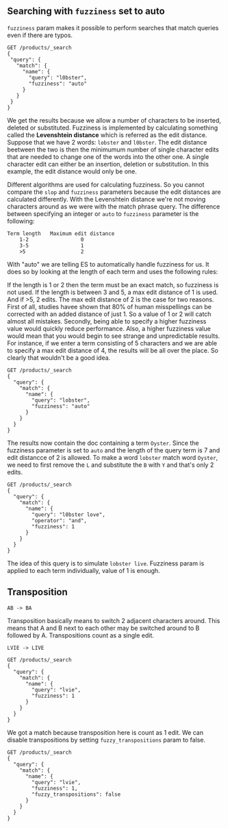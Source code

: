  ## Searching with `fuzziness` set to auto
 
 `fuzziness` param makes it possible to perform searches that match queries even if there are typos.
 
 ```
 GET /products/_search
{
  "query": {
    "match": {
      "name": {
        "query": "l0bster",
        "fuzziness": "auto"
      }
    }
  }
}
```
We get the results because we allow a number of characters to be inserted, deleted or substituted. Fuzziness is implemented by calculating something called the **Levenshtein distance** which is referred as the edit distance. Suppose that we have 2 words: `lobster` and `l0bster`. The edit distance beetween the two is then the minimumum number of single character edits that are needed to change one of the words into the other one. A single character edit can either be an insertion, deletion or substitution. In this example, the edit distance would only be one. 

Different algorithms are used for calculating fuzziness. So you cannot compare the `slop` and `fuzziness` parameters because the edit distances are calculated differently. With the Levenshtein distance we're not moving characters around as we were with the match phrase query. The difference between specifying an integer or `auto` to `fuzziness` parameter is the following:

```
Term length   Maximum edit distance
    1-2                 0
    3-5                 1
    >5                  2
```

With "auto"  we are telling ES to automatically handle fuzziness for us. It does so by looking at the length of each term and uses the following rules:

If the length is 1 or 2 then the term must be an exact match, so fuzziness is not used. If the length is between 3 and 5, a max edit distance of 1 is used. And if >5, 2 edits. The max edit distance of 2 is the case for two reasons. First of all, studies havee shown that 80% of human misspellings can be corrected with an added distance of just 1. So a value of 1 or 2 will catch almost all mistakes. Secondly, being able to specify a higher fuzziness value would quickly reduce performance. Also, a higher fuzziness value would mean that you would begin to see strange and unpredictable results. For instance, if we enter a term consisting of 5 characters and we are able to specify a max edit distance of 4, the results will be all over the place. So clearly that wouldn't be a good idea. 

```
GET /products/_search
{
  "query": {
    "match": {
      "name": {
        "query": "lobster",
        "fuzziness": "auto"
      }
    }
  }
}
```
The results now contain the doc containing a term `Oyster`. Since the fuzziness parameter is set to `auto` and the length of the query term is 7 and edit distancce of 2 is allowed. To make a word `lobster` match word `Oyster`, we need to first remove the `L` and substitute the `B` with `Y` and that's only 2 edits. 

```
GET /products/_search
{
  "query": {
    "match": {
      "name": {
        "query": "l0bster love",
        "operator": "and", 
        "fuzziness": 1
      }
    }
  }
}
```
The idea of this query is to simulate `lobster live`. Fuzziness param is applied to each term individually, value of 1 is enough. 

## Transposition

```
AB -> BA
```

Transposition basically means to switch 2 adjacent characters around. This means that A and B next to each other may be switched around to B followed by A. Transpositions count as a single edit. 

```
LVIE -> LIVE
```

```
GET /products/_search
{
  "query": {
    "match": {
      "name": {
        "query": "lvie",
        "fuzziness": 1
      }
    }
  }
}
```

We got a match because transposition here is count as 1 edit. We can disable transpositions by setting `fuzzy_transpositions` param to false. 

```
GET /products/_search
{
  "query": {
    "match": {
      "name": {
        "query": "lvie",
        "fuzziness": 1,
        "fuzzy_transpositions": false
      }
    }
  }
}
```
